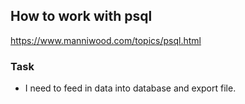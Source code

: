 ## How to work with psql
https://www.manniwood.com/topics/psql.html

### Task
- I need to feed in data into database and export file.
